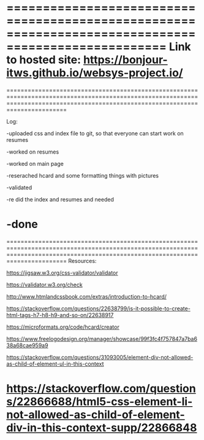 ====================================================================================================
Link to hosted site: https://bonjour-itws.github.io/websys-project.io/
===================================================================================================================================================================================

===================================================================================================================================================================================

Log:

-uploaded css and index file to git, so that everyone can start work on resumes

-worked on resumes

-worked on main page

-reserached hcard and some formatting things with pictures

-validated

-re did the index and resumes and needed

-done
===================================================================================================================================================================================


===================================================================================================================================================================================
Resources:

https://jigsaw.w3.org/css-validator/validator

https://validator.w3.org/check

http://www.htmlandcssbook.com/extras/introduction-to-hcard/

https://stackoverflow.com/questions/22638799/is-it-possible-to-create-html-tags-h7-h8-h9-and-so-on/22638917

https://microformats.org/code/hcard/creator

https://www.freelogodesign.org/manager/showcase/99f3fc4f757847a7ba638a68cae959a9

https://stackoverflow.com/questions/31093005/element-div-not-allowed-as-child-of-element-ul-in-this-context

https://stackoverflow.com/questions/22866688/html5-css-element-li-not-allowed-as-child-of-element-div-in-this-context-supp/22866848
===================================================================================================================================================================================

